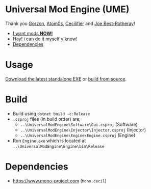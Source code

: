 
# Universal Mod Engine (UME)
Thank you [Gorzon](https://github.com/Gorzon38), [Atom0s](https://forum.exetools.com/showthread.php?t=16470), [Cecilifier](https://cecilifier.me/) and [Joe Best-Rotheray](https://www.codersblock.org/blog//2014/06/integrating-monocecil-with-unity.html)!

- [I want mods **NOW!**](#usage)
- [Hay! i can do it myself y'know!](#build)
- [Dependencies](#dependencies)

# Usage
[Download the latest standalone EXE](https://github.com/Loki-Hornsby/Universal-Mod-Engine/releases) or [build from source](#build).

# Build
- Build using `dotnet build -c:Release`
- `.csproj` files (in build order) are;
  - `..\UniversalModEngine\Software\Gui.csproj` (Software)
  - `..\UniversalModEngine\Injector\Injector.csproj` (Injector)
  - `..\UniversalModEngine\Engine\Engine.csproj` (Engine)
- Run `Engine.exe` which is located at `..\UniversalModEngine\Engine\bin\Release`

# Dependencies
- https://www.mono-project.com (`Mono.cecil`)
